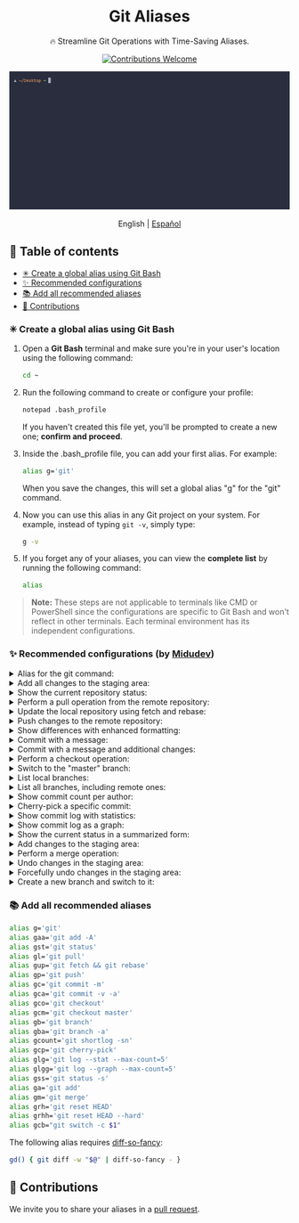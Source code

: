 <div align="center">
  <h1>Git Aliases</h1>
  <p>🔥 Streamline Git Operations with Time-Saving Aliases.</p>
  
  <a href="https://github.com/soyluisarrieta/git-aliases/pulls"> ![Contributions Welcome](https://img.shields.io/badge/Contributions-welcome-blue.svg) </a>
  
  <a href="https://github.com/soyluisarrieta/git-aliases"> ![Git aliases](./terminal-demo.gif) </a>

  English | [Español](./README-ES.md)
</div>

<h2>📜 Table of contents</h2>

- [✳ Create a global alias using Git Bash](#✳-create-a-global-alias-using-git-bash)
- [✨ Recommended configurations](#✨-recommended-configurations-by-midudev)
- [📚 Add all recommended aliases](#📚-add-all-recommended-aliases)
- [🧩 Contributions](#🧩-contributions)

### ✳ Create a global alias using Git Bash

1. Open a **Git Bash** terminal and make sure you're in your user's location using the following command:
    ```bash
    cd ~
    ```
  
2. Run the following command to create or configure your profile:
    ```bash
    notepad .bash_profile
    ```
    If you haven't created this file yet, you'll be prompted to create a new one; **confirm and proceed**.

3. Inside the .bash_profile file, you can add your first alias. For example:
    ```bash
    alias g='git'
    ```
    When you save the changes, this will set a global alias "g" for the "git" command.

4. Now you can use this alias in any Git project on your system. For example, instead of typing `git -v`, simply type:
    ```bash
    g -v
    ```

5. If you forget any of your aliases, you can view the **complete list** by running the following command:
    ```bash
    alias
    ```

> **Note:** These steps are not applicable to terminals like CMD or PowerShell since the configurations are specific to Git Bash and won't reflect in other terminals. Each terminal environment has its independent configurations.

### ✨ Recommended configurations (by [Midudev](https://github.com/midudev))

<details>
<summary>Alias for the git command:</summary>

- ⚙️ Configuration:

    ```bash
    alias g='git'
    ```

- 🚀 Usage:

    ```
    g
    ```
</details>

<details>
<summary>Add all changes to the staging area:</summary>

- ⚙️ Configuration:

    ```bash
    alias gaa='git add -A'
    ```

- 🚀 Usage:

    ```
    gaa
    ```
</details>

<details>
<summary>Show the current repository status:</summary>

- ⚙️ Configuration:

    ```bash
    alias gst='git status'
    ```

- 🚀 Usage:

    ```
    gst
    ```
</details>

<details>
<summary>Perform a pull operation from the remote repository:</summary>

- ⚙️ Configuration:

    ```bash
    alias gl='git pull'
    ```

- 🚀 Usage:

    ```
    gl
    ```
</details>

<details>
<summary>Update the local repository using fetch and rebase:</summary>

- ⚙️ Configuration:

    ```bash
    alias gup='git fetch && git rebase'
    ```

- 🚀 Usage:

    ```
    gup
    ```
</details>

<details>
<summary>Push changes to the remote repository:</summary>

- ⚙️ Configuration:

    ```bash
    alias gp='git push'
    ```

- 🚀 Usage:

    ```
    gp
    ```
</details>

<details>
<summary>Show differences with enhanced formatting:</summary>

The following alias requires [diff-so-fancy](https://www.npmjs.com/package/diff-so-fancy):

- ⚙️ Configuration:

    ```bash
    gd() { git diff -w "$@" | diff-so-fancy - }
    ```

- 🚀 Usage:

    ```
    gd
    ```
</details>

<details>
<summary>Commit with a message:</summary>

- ⚙️ Configuration:

    ```bash
    alias gc='git commit -m'
    ```

- 🚀 Usage:

    ```
    gc "Commit message"
    ```
</details>

<details>
<summary>Commit with a message and additional changes:</summary>

- ⚙️ Configuration:

    ```bash
    alias gca='git commit -v -a'
    ```

- 🚀 Usage:

    ```
    gca
    ```
</details>

<details>
<summary>Perform a checkout operation:</summary>

- ⚙️ Configuration:

    ```bash
    alias gco='git checkout'
    ```

- 🚀 Usage:

    ```
    gco <branch_name_or_commit>
    ```
</details>

<details>
<summary>Switch to the "master" branch:</summary>

- ⚙️ Configuration:

    ```bash
    alias gcm='git checkout master'
    ```

- 🚀 Usage:

    ```
    gcm
    ```
</details>

<details>
<summary>List local branches:</summary>

- ⚙️ Configuration:

    ```bash
    alias gb='git branch'
    ```

- 🚀 Usage:

    ```
    gb
    ```
</details>

<details>
<summary>List all branches, including remote ones:</summary>

- ⚙️ Configuration:

    ```bash
    alias gba='git branch -a'
    ```

- 🚀 Usage:

    ```
    gba
    ```
</details>

<details>
<summary>Show commit count per author:</summary>

- ⚙️ Configuration:

    ```bash
    alias gcount='git shortlog -sn'
    ```

- 🚀 Usage:

    ```
    gcount
    ```
</details>

<details>
<summary>Cherry-pick a specific commit:</summary>

- ⚙️ Configuration:

    ```bash
    alias gcp='git cherry-pick'
    ```

- 🚀 Usage:

    ```
    gcp <commit_hash>
    ```
</details>

<details>
<summary>Show commit log with statistics:</summary>

- ⚙️ Configuration:

    ```bash
    alias glg='git log --stat --max-count=5'
    ```

- 🚀 Usage:

    ```
    glg
    ```
</details>

<details>
<summary>Show commit log as a graph:</summary>

- ⚙️ Configuration:

    ```bash
    alias glgg='git log --graph --max-count=5'
    ```

- 🚀 Usage:

    ```
    glgg
    ```
</details>

<details>
<summary>Show the current status in a summarized form:</summary>

- ⚙️ Configuration:

    ```bash
    alias gss='git status -s'
    ```

- 🚀 Usage:

    ```
    gss
    ```
</details>

<details>
<summary>Add changes to the staging area:</summary>

- ⚙️ Configuration:

    ```bash
    alias ga='git add'
    ```

- 🚀 Usage:

    ```
    ga <file_or_directory_name>
    ```
</details>

<details>
<summary>Perform a merge operation:</summary>

- ⚙️ Configuration:

    ```bash
    alias gm='git merge'
    ```

- 🚀 Usage:

    ```
    gm <branch_name_to_merge>
    ```
</details>

<details>
<summary>Undo changes in the staging area:</summary>

- ⚙️ Configuration:

    ```bash
    alias grh='git reset HEAD'
    ```

- 🚀 Usage:

    ```
    grh <file_or_directory_name>
    ```
</details>

<details>
<summary>Forcefully undo changes in the staging area:</summary>

- ⚙️ Configuration:

    ```bash
    alias grhh='git reset HEAD --hard'
    ```

- 🚀 Usage:

    ```
    grhh <file_or_directory_name>
    ```
</details>

<details>
<summary>Create a new branch and switch to it:</summary>

- ⚙️ Configuration:

    ```bash
    alias gcb="git switch -c \$1"
    ```

- 🚀 Usage:

    ```
    gcb <new_branch_name>
    ```
</details>

### 📚 Add all recommended aliases

```bash
alias g='git'
alias gaa='git add -A'
alias gst='git status'
alias gl='git pull'
alias gup='git fetch && git rebase'
alias gp='git push'
alias gc='git commit -m'
alias gca='git commit -v -a'
alias gco='git checkout'
alias gcm='git checkout master'
alias gb='git branch'
alias gba='git branch -a'
alias gcount='git shortlog -sn'
alias gcp='git cherry-pick'
alias glg='git log --stat --max-count=5'
alias glgg='git log --graph --max-count=5'
alias gss='git status -s'
alias ga='git add'
alias gm='git merge'
alias grh='git reset HEAD'
alias grhh='git reset HEAD --hard'
alias gcb="git switch -c $1"
```

The following alias requires [diff-so-fancy](https://www.npmjs.com/package/diff-so-fancy):
```bash
gd() { git diff -w "$@" | diff-so-fancy - }
```

## 🧩 Contributions

We invite you to share your aliases in a [pull request](https://github.com/soyluisarrieta/git-aliases/pulls).